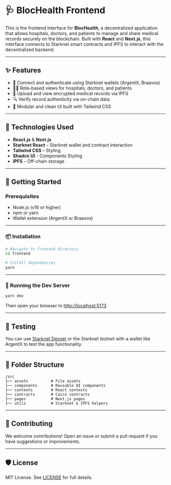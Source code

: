 # 🩺 BlocHealth Frontend

This is the frontend interface for **BlocHealth**, a decentralized application that allows hospitals, doctors, and patients to manage and share medical records securely on the blockchain. Built with **React** and **Next.js**, this interface connects to Starknet smart contracts and IPFS to interact with the decentralized backend.

---

## ✨ Features

- 🔐 Connect and authenticate using Starknet wallets (ArgentX, Braavos)
- 🧑‍⚕️ Role-based views for hospitals, doctors, and patients
- 📄 Upload and view encrypted medical records via IPFS
- 🔍 Verify record authenticity via on-chain data
- 🧩 Modular and clean UI built with Tailwind CSS

---

## 🧱 Technologies Used

- **React.js** & **Next.js**
- **Starknet React** – Starknet wallet and contract interaction
- **Tailwind CSS** – Styling
- **Shadcn UI** - Components Styling
- **IPFS** – Off-chain storage

---

## 🚀 Getting Started

### Prerequisites

- Node.js (v16 or higher)
- npm or yarn
- Wallet extension (ArgentX or Braavos)

---

### 📦 Installation

```bash
# Navigate to frontend directory
cd frontend

# Install dependencies
yarn
```

---

### 🔨 Running the Dev Server

```bash
yarn dev
```

Then open your browser to [http://localhost:5173](http://localhost:5173)

---

## 🧪 Testing

You can use [Starknet Devnet](https://github.com/0xSpaceShard/starknet-devnet) or the Starknet testnet with a wallet like ArgentX to test the app functionality.

---

## 📁 Folder Structure

```
/src
├── assets          # File assets
├── components      # Reusable UI components
├── contexts        # React contexts
├── contracts       # Cairo contracts
├── pages           # Next.js pages
├── utils           # Starknet & IPFS helpers
```

---

## 🤝 Contributing

We welcome contributions! Open an issue or submit a pull request if you have suggestions or improvements.

---

## 🛡 License

MIT License. See [LICENSE](./LICENSE) for full details.
